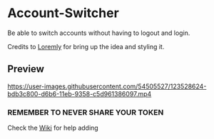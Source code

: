 # Account-Switcher
Be able to switch accounts without having to logout and login.

Credits to [Loremly](https://github.com/Loremly) for bring up the idea and styling it.

## Preview
https://user-images.githubusercontent.com/54505527/123528624-bdb3c800-d6b6-11eb-9358-c5d961386097.mp4


### REMEMBER TO NEVER SHARE YOUR TOKEN

Check the [Wiki](https://github.com/E-boi/account-switcher/wiki/Guide) for help adding 
